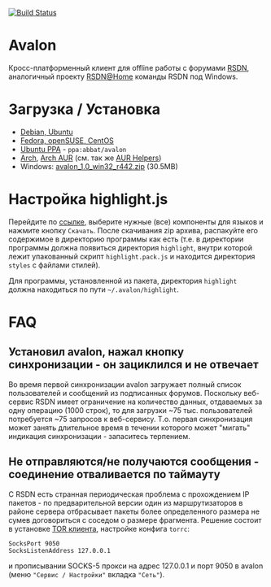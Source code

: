 [![Build Status](https://secure.travis-ci.org/abbat/avalon.png?branch=master)](http://travis-ci.org/abbat/avalon)

# Avalon

Кросс-платформенный клиент для offline работы с форумами [RSDN](http://www.rsdn.ru/projects/janus/article/article.xml), аналогичный проекту [RSDN@Home](http://www.rsdn.ru/projects/janus/article/article.xml) команды RSDN под Windows.

# Загрузка / Установка

* [Debian, Ubuntu](http://software.opensuse.org/download.html?project=home:antonbatenev:avalon&package=avalon)
* [Fedora, openSUSE, CentOS](http://software.opensuse.org/download.html?project=home:antonbatenev:avalon&package=avalon)
* [Ubuntu PPA](https://launchpad.net/~abbat/+archive/ubuntu/avalon) - `ppa:abbat/avalon`
* [Arch](http://software.opensuse.org/download.html?project=home:antonbatenev:avalon&package=avalon), [Arch AUR](https://aur.archlinux.org/packages/avalon/) (см. так же [AUR Helpers](https://wiki.archlinux.org/index.php/AUR_Helpers_(Русский)))
* Windows: [avalon_1.0_win32_r442.zip](https://yadi.sk/d/8gpACnzAdxMr3) (30.5MB)

# Настройка highlight.js

Перейдите по [ссылке](http://highlightjs.org/download/), выберите нужные (все) компоненты для языков и нажмите кнопку `Скачать`. После скачивания zip архива, распакуйте его содержимое в директорию программы как есть (т.е. в директории программы должна появиться директория `highlight`, внутри которой лежит упакованный скрипт `highlight.pack.js` и находится директория `styles` с файлами стилей).

Для программы, установленной из пакета, директория `highlight` должна находиться по пути `~/.avalon/highlight`.

# FAQ

## Установил avalon, нажал кнопку синхронизации - он зациклился и не отвечает

Во время первой синхронизации avalon загружает полный список пользователей и сообщений из подписанных форумов. Поскольку веб-сервис RSDN имеет ограничение на количество данных, отдаваемых за одну операцию (1000 строк), то для загрузки ~75 тыс. пользователей потребуется ~75 запросов к веб-сервису. Т.о. первая синхронизация может занять длительное время в течении которого может "мигать" индикация синхронизации - запаситесь терпением.

## Не отправляются/не получаются сообщения - соединение отваливается по таймауту

С RSDN есть странная периодическая проблема с прохождением IP пакетов - по предварительной версии один из маршрутизаторов в районе сервера отбрасывает пакеты более определенного размера не сумев договориться с соседом о размере фрагмента. Решение состоит в установке [TOR клиента](http://ru.wikipedia.org/wiki/TOR), настройке конфига `torrc`:

```
SocksPort 9050
SocksListenAddress 127.0.0.1
```

и прописывании SOCKS-5 прокси на адрес 127.0.0.1 и порт 9050 в avalon (меню `"Сервис / Настройки"` вкладка `"Сеть"`).
